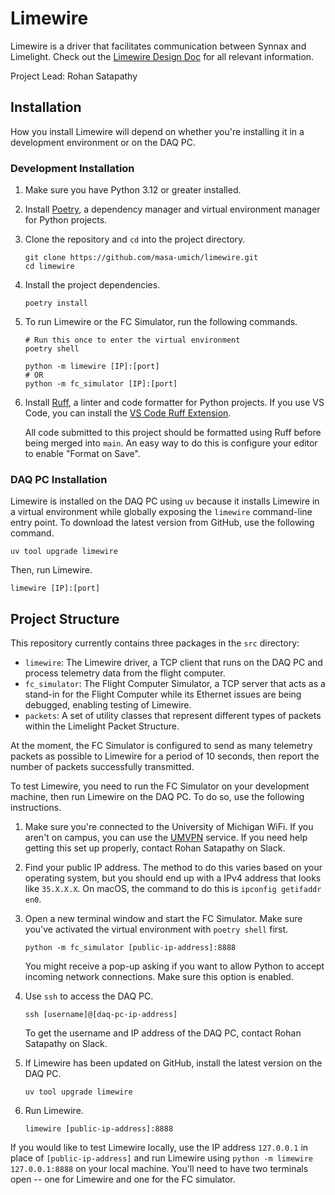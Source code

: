 # Limewire

Limewire is a driver that facilitates communication between Synnax and
Limelight. Check out the [Limewire Design
Doc](https://docs.google.com/document/d/1Ccmjck5NHinmJLGH1tcoJ1EP9xZHQlAl20x2YuC15tI/edit?usp=sharing)
for all relevant information.

Project Lead: Rohan Satapathy

## Installation

How you install Limewire will depend on whether you're installing it in a
development environment or on the DAQ PC. 

### Development Installation

1. Make sure you have Python 3.12 or greater installed.

2. Install [Poetry](https://python-poetry.org/docs/), a dependency manager
   and virtual environment manager for Python projects. 

3. Clone the repository and `cd` into the project directory.
   
   ```shell
   git clone https://github.com/masa-umich/limewire.git
   cd limewire
   ```

4. Install the project dependencies.

   ```shell
   poetry install
   ```

5. To run Limewire or the FC Simulator, run the following commands.

   ```shell
   # Run this once to enter the virtual environment
   poetry shell

   python -m limewire [IP]:[port]
   # OR
   python -m fc_simulator [IP]:[port]
   ```

6. Install [Ruff](https://github.com/astral-sh/ruff), a linter and code
   formatter for Python projects. If you use VS Code, you can install the
   [VS Code Ruff Extension](https://marketplace.visualstudio.com/items?itemName=charliermarsh.ruff).
   
   All code submitted to this project should be formatted using Ruff before
   being merged into `main`. An easy way to do this is configure your editor
   to enable "Format on Save". 

### DAQ PC Installation

Limewire is installed on the DAQ PC using `uv` because it installs
Limewire in a virtual environment while globally exposing the `limewire`
command-line entry point. To download the latest version from GitHub, use
the following command.

```
uv tool upgrade limewire
```

Then, run Limewire.

```
limewire [IP]:[port]
```

## Project Structure

This repository currently contains three packages in the `src` directory:

- `limewire`: The Limewire driver, a TCP client that runs on the DAQ
  PC and process telemetry data from the flight computer.
- `fc_simulator`: The Flight Computer Simulator, a TCP server that acts
  as a stand-in for the Flight Computer while its Ethernet issues are being
  debugged, enabling testing of Limewire.
- `packets`: A set of utility classes that represent different types of 
  packets within the Limelight Packet Structure.

At the moment, the FC Simulator is configured to send as many telemetry
packets as possible to Limewire for a period of 10 seconds, then report the
number of packets successfully transmitted. 

To test Limewire, you need to run the FC Simulator on your development
machine, then run Limewire on the DAQ PC. To do so, use the following
instructions.

1. Make sure you're connected to the University of Michigan WiFi. If you
   aren't on campus, you can use the 
   [UMVPN](https://its.umich.edu/enterprise/wifi-networks/vpn/getting-started)
   service. If you need help getting this set up properly, contact Rohan
   Satapathy on Slack.
   
2. Find your public IP address. The method to do this varies based on your
   operating system, but you should end up with a IPv4 address that looks
   like `35.X.X.X`. On macOS, the command to do this is `ipconfig getifaddr
   en0`.

3. Open a new terminal window and start the FC Simulator. Make sure you've
   activated the virtual environment with `poetry shell` first.

   ```shell
   python -m fc_simulator [public-ip-address]:8888
   ```

   You might receive a pop-up asking if you want to allow Python to accept
   incoming network connections. Make sure this option is enabled.

4. Use `ssh` to access the DAQ PC.

   ```shell
   ssh [username]@[daq-pc-ip-address]
   ```
   To get the username and IP address of the DAQ PC, contact Rohan Satapathy
   on Slack.

5. If Limewire has been updated on GitHub, install the latest version on the
   DAQ PC.

   ```shell
   uv tool upgrade limewire
   ```

6. Run Limewire.
   
   ```shell
   limewire [public-ip-address]:8888
   ```

If you would like to test Limewire locally, use the IP address `127.0.0.1`
in place of `[public-ip-address]` and run Limewire using `python -m
limewire 127.0.0.1:8888` on your local machine. You'll need to have two
terminals open -- one for Limewire and one for the FC simulator.
